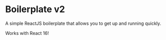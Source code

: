 # Boilerplate v2
A simple ReactJS boilerplate that allows you to get up and running quickly.

Works with React 16!


